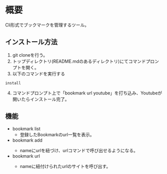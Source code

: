 # 概要

Cli形式でブックマークを管理するツール。

## インストール方法

1. git cloneを行う。
2. トップディレクトリ(README.mdのあるディレクトリ)にてコマンドプロンプトを開く。
3. 以下のコマンドを実行する

```cli
install
```

4. コマンドプロンプト上で「bookmark url youtube」を打ち込み、Youtubeが開いたらインストール完了。


## 機能

- bookmark list
  - 登録したBookmarkのurl一覧を表示。
- bookmark add <name> <url>
  - nameにurlを紐づけ、urlコマンドで呼び出せるようになる。
- bookmark url <name>
  - nameに紐付けられたurlのサイトを呼び出す。
